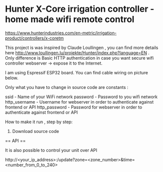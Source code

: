 # Hunter X-Core irrigation controller - home made wifi remote control

https://www.hunterindustries.com/en-metric/irrigation-product/controllers/x-coretm 

This project is was inspired by Claude Loullingen , you can find more details here http://www.loullingen.lu/projekte/Hunter/index.php?language=EN . 
Only difference is Basic HTTP authentication in case you want secure wifi controller webserver -> expose it to the Internet.

I am using Espressif ESP32 board. You can find cable wiring on picture below.

Only what you have to change in source code are constants : 

ssid - Name of your WiFi network
password - Password to you wifi network
http_username - Username for webserver in order to authenticate against frontend or API 
http_password - Password for webserver in order to authenticate against frontend or API 


How to make it run , step by step: 

1) Download source code


== API ==

It is also possible to control your unit over API

http://<your_ip_address>:<port>/update?zone=<zone_number>&time=<number_from_0_to_240>



